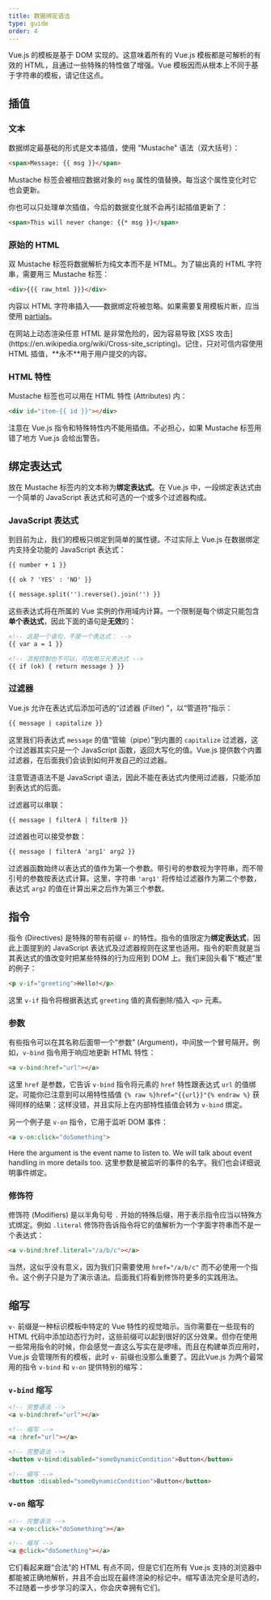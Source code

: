 ```yaml
---
title: 数据绑定语法
type: guide
order: 4
---
```


Vue.js 的模板是基于 DOM 实现的。这意味着所有的 Vue.js 模板都是可解析的有效的 HTML，且通过一些特殊的特性做了增强。Vue 模板因而从根本上不同于基于字符串的模板，请记住这点。

## 插值

### 文本

数据绑定最基础的形式是文本插值，使用 "Mustache" 语法（双大括号）：

``` html
<span>Message: {{ msg }}</span>
```

Mustache 标签会被相应数据对象的 `msg` 属性的值替换。每当这个属性变化时它也会更新。

你也可以只处理单次插值，今后的数据变化就不会再引起插值更新了：

``` html
<span>This will never change: {{* msg }}</span>
```

### 原始的 HTML

双 Mustache 标签将数据解析为纯文本而不是 HTML。为了输出真的 HTML 字符串，需要用三 Mustache 标签：

``` html
<div>{{{ raw_html }}}</div>
```

内容以 HTML 字符串插入——数据绑定将被忽略。如果需要复用模板片断，应当使用 [partials](/api/#partial)。

<p class="tip">在网站上动态渲染任意 HTML 是非常危险的，因为容易导致 [XSS 攻击](https://en.wikipedia.org/wiki/Cross-site_scripting)。记住，只对可信内容使用 HTML 插值，**永不**用于用户提交的内容。</p>

### HTML 特性

Mustache 标签也可以用在 HTML 特性 (Attributes) 内：

``` html
<div id="item-{{ id }}"></div>
```

注意在 Vue.js 指令和特殊特性内不能用插值。不必担心，如果 Mustache 标签用错了地方 Vue.js 会给出警告。

## 绑定表达式

放在 Mustache 标签内的文本称为**绑定表达式**。在 Vue.js 中，一段绑定表达式由一个简单的 JavaScript 表达式和可选的一个或多个过滤器构成。

### JavaScript 表达式

到目前为止，我们的模板只绑定到简单的属性键。不过实际上 Vue.js 在数据绑定内支持全功能的 JavaScript 表达式：

``` html
{{ number + 1 }}

{{ ok ? 'YES' : 'NO' }}

{{ message.split('').reverse().join('') }}
```

这些表达式将在所属的 Vue 实例的作用域内计算。一个限制是每个绑定只能包含**单个表达式**，因此下面的语句是**无效**的：

``` html
<!-- 这是一个语句，不是一个表达式： -->
{{ var a = 1 }}

<!-- 流程控制也不可以，可改用三元表达式 -->
{{ if (ok) { return message } }}
```

### 过滤器

Vue.js 允许在表达式后添加可选的“过滤器 (Filter) ”，以“管道符”指示：

``` html
{{ message | capitalize }}
```

这里我们将表达式 `message` 的值“管输（pipe）”到内置的 `capitalize` 过滤器，这个过滤器其实只是一个 JavaScript 函数，返回大写化的值。Vue.js 提供数个内置过滤器，在后面我们会谈到如何开发自己的过滤器。

注意管道语法不是 JavaScript 语法，因此不能在表达式内使用过滤器，只能添加到表达式的后面。

过滤器可以串联：

``` html
{{ message | filterA | filterB }}
```

过滤器也可以接受参数：

``` html
{{ message | filterA 'arg1' arg2 }}
```

过滤器函数始终以表达式的值作为第一个参数。带引号的参数视为字符串，而不带引号的参数按表达式计算。这里，字符串 `'arg1'` 将传给过滤器作为第二个参数，表达式 `arg2` 的值在计算出来之后作为第三个参数。

## 指令

指令 (Directives) 是特殊的带有前缀 `v-` 的特性。指令的值限定为**绑定表达式**，因此上面提到的 JavaScript 表达式及过滤器规则在这里也适用。指令的职责就是当其表达式的值改变时把某些特殊的行为应用到 DOM 上。我们来回头看下“概述”里的例子：

``` html
<p v-if="greeting">Hello!</p>
```

这里 `v-if` 指令将根据表达式 `greeting` 值的真假删除/插入 `<p>` 元素。

### 参数

有些指令可以在其名称后面带一个“参数” (Argument)，中间放一个冒号隔开。例如，`v-bind` 指令用于响应地更新 HTML 特性：

``` html
<a v-bind:href="url"></a>
```

这里 `href` 是参数，它告诉 `v-bind` 指令将元素的 `href` 特性跟表达式 `url` 的值绑定。可能你已注意到可以用特性插值 `{% raw %}href="{{url}}"{% endraw %}` 获得同样的结果：这样没错，并且实际上在内部特性插值会转为 `v-bind` 绑定。

另一个例子是 `v-on` 指令，它用于监听 DOM 事件：

``` html
<a v-on:click="doSomething">
```

Here the argument is the event name to listen to. We will talk about event handling in more details too.
这里参数是被监听的事件的名字。我们也会详细说明事件绑定。

### 修饰符

修饰符 (Modifiers) 是以半角句号 `.` 开始的特殊后缀，用于表示指令应当以特殊方式绑定。例如 `.literal` 修饰符告诉指令将它的值解析为一个字面字符串而不是一个表达式：

``` html
<a v-bind:href.literal="/a/b/c"></a>
```

当然，这似乎没有意义，因为我们只需要使用 `href="/a/b/c"` 而不必使用一个指令。这个例子只是为了演示语法。后面我们将看到修饰符更多的实践用法。

## 缩写

`v-` 前缀是一种标识模板中特定的 Vue 特性的视觉暗示。当你需要在一些现有的 HTML 代码中添加动态行为时，这些前缀可以起到很好的区分效果。但你在使用一些常用指令的时候，你会感觉一直这么写实在是啰嗦。而且在构建单页应用时，Vue.js 会管理所有的模板，此时 `v-` 前缀也没那么重要了。因此Vue.js 为两个最常用的指令 `v-bind` 和 `v-on` 提供特别的缩写：

### `v-bind` 缩写

``` html
<!-- 完整语法 -->
<a v-bind:href="url"></a>

<!-- 缩写 -->
<a :href="url"></a>

<!-- 完整语法 -->
<button v-bind:disabled="someDynamicCondition">Button</button>

<!-- 缩写 -->
<button :disabled="someDynamicCondition">Button</button>
```

### `v-on` 缩写

``` html
<!-- 完整语法 -->
<a v-on:click="doSomething"></a>

<!-- 缩写 -->
<a @click="doSomething"></a>
```

它们看起来跟“合法”的 HTML 有点不同，但是它们在所有 Vue.js 支持的浏览器中都能被正确地解析，并且不会出现在最终渲染的标记中。缩写语法完全是可选的，不过随着一步步学习的深入，你会庆幸拥有它们。
